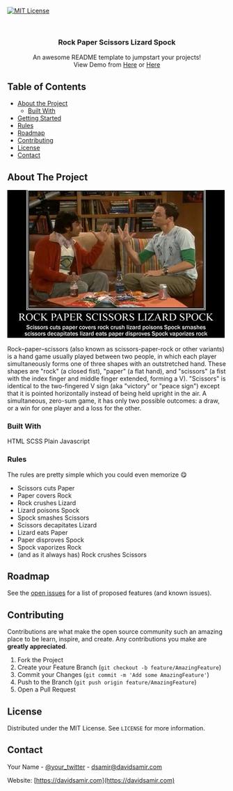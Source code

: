 [![MIT License][license-shield]][license-url]



<!-- PROJECT LOGO -->
<br />
<p align="center">

  <h3 align="center">Rock Paper Scissors Lizard Spock</h3>

  <p align="center">
    An awesome README template to jumpstart your projects!
    <br />
    View Demo from
    <a href="https://rock-paper-scissors-lizard-spock.davidsamir.com/">Here</a>
    or 
    <a href="https://rock.davidsamir.com/">Here</a>
  </p>
</p>



<!-- TABLE OF CONTENTS -->
## Table of Contents

* [About the Project](#about-the-project)
  * [Built With](#built-with)
* [Getting Started](#getting-started)
* [Rules](#usage)
* [Roadmap](#roadmap)
* [Contributing](#contributing)
* [License](#license)
* [Contact](#contact)



<!-- ABOUT THE PROJECT -->
## About The Project

[![Product Name Screen Shot][product-screenshot]](https://davidsamir.com)

Rock–paper–scissors (also known as scissors-paper-rock or other  variants) is a hand game usually played between two people, in which  each player simultaneously forms one of three shapes with an  outstretched hand. These shapes are "rock" (a closed fist), "paper" (a  flat hand), and "scissors" (a fist with the index finger and middle  finger extended, forming a V). "Scissors" is identical to the  two-fingered V sign (aka "victory" or "peace sign") except that it is  pointed horizontally instead of being held upright in the air. A  simultaneous, zero-sum game, it has only two possible outcomes: a draw,  or a win for one player and a loss for the other.



### Built With
HTML 
SCSS
Plain Javascript


### Rules
The rules are pretty simple which you could even memorize 😋
* Scissors cuts Paper 
* Paper covers Rock 
* Rock crushes  Lizard 
* Lizard poisons Spock
* Spock smashes Scissors
* Scissors decapitates Lizard
* Lizard eats Paper
* Paper  disproves Spock
* Spock vaporizes Rock
* (and as it always  has) Rock crushes Scissors


<!-- ROADMAP -->
## Roadmap

See the [open issues](https://github.com/DavidSamir/Rock-Paper-Scissors-Lizard-Spock/issues) for a list of proposed features (and known issues).



<!-- CONTRIBUTING -->
## Contributing

Contributions are what make the open source community such an amazing place to be learn, inspire, and create. Any contributions you make are **greatly appreciated**.

1. Fork the Project
2. Create your Feature Branch (`git checkout -b feature/AmazingFeature`)
3. Commit your Changes (`git commit -m 'Add some AmazingFeature'`)
4. Push to the Branch (`git push origin feature/AmazingFeature`)
5. Open a Pull Request



<!-- LICENSE -->
## License

Distributed under the MIT License. See `LICENSE` for more information.



<!-- CONTACT -->
## Contact

Your Name - [@your_twitter](https://twitter.com/Davidsamir0) - dsamir@davidsamir.com

Website: [https://davidsamir.com](https://davidsamir.com)





<!-- MARKDOWN LINKS & IMAGES -->
[contributors-shield]: https://img.shields.io/github/contributors/othneildrew/Best-README-Template.svg?style=flat-square
[contributors-url]: https://github.com/othneildrew/Best-README-Template/graphs/contributors
[forks-shield]: https://img.shields.io/github/forks/othneildrew/Best-README-Template.svg?style=flat-square
[forks-url]: https://github.com/othneildrew/Best-README-Template/network/members
[stars-shield]: https://img.shields.io/github/stars/othneildrew/Best-README-Template.svg?style=flat-square
[stars-url]: https://github.com/othneildrew/Best-README-Template/stargazers
[issues-shield]: https://img.shields.io/github/issues/othneildrew/Best-README-Template.svg?style=flat-square
[issues-url]: https://github.com/othneildrew/Best-README-Template/issues
[license-shield]: https://img.shields.io/github/license/othneildrew/Best-README-Template.svg?style=flat-square
[license-url]: https://github.com/DavidSamir/Rock-Paper-Scissors-Lizard-Spock/blob/main/LICENSE
[linkedin-shield]: https://img.shields.io/badge/-LinkedIn-black.svg?style=flat-square&logo=linkedin&colorB=555
[linkedin-url]: https://linkedin.com/in/othneildrew
[product-screenshot]: images/main.jpg